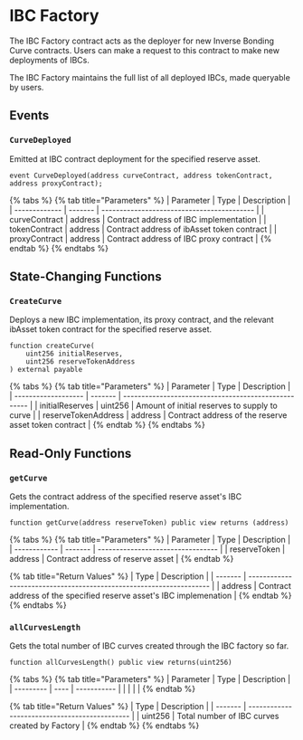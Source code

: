# IBC Factory

The IBC Factory contract acts as the deployer for new Inverse Bonding Curve contracts. Users can make a request to this contract to make new deployments of IBCs.&#x20;

The IBC Factory maintains the full list of all deployed IBCs, made queryable by users.&#x20;



## Events

### `CurveDeployed`

Emitted at IBC contract deployment for the specified reserve asset.&#x20;

```solidity
event CurveDeployed(address curveContract, address tokenContract, address proxyContract);
```

{% tabs %}
{% tab title="Parameters" %}
| Parameter     | Type    | Description                                |
| ------------- | ------- | ------------------------------------------ |
| curveContract | address | Contract address of IBC implementation     |
| tokenContract | address | Contract address of ibAsset token contract |
| proxyContract | address | Contract address of IBC proxy contract     |
{% endtab %}
{% endtabs %}



## State-Changing Functions

### `CreateCurve`

Deploys a new IBC implementation, its proxy contract, and the relevant ibAsset token contract for the specified reserve asset.&#x20;

```solidity
function createCurve(
    uint256 initialReserves, 
    uint256 reserveTokenAddress
) external payable
```

{% tabs %}
{% tab title="Parameters" %}
| Parameter           | Type    | Description                                          |
| ------------------- | ------- | ---------------------------------------------------- |
| initialReserves     | uint256 | Amount of initial reserves to supply to curve        |
| reserveTokenAddress | address | Contract address of the reserve asset token contract |
{% endtab %}
{% endtabs %}



## Read-Only Functions

### `getCurve`

Gets the contract address of the specified reserve asset's IBC implementation.&#x20;

```solidity
function getCurve(address reserveToken) public view returns (address)
```

{% tabs %}
{% tab title="Parameters" %}
| Parameter    | Type    | Description                       |
| ------------ | ------- | --------------------------------- |
| reserveToken | address | Contract address of reserve asset |
{% endtab %}

{% tab title="Return Values" %}
| Type    | Description                                                         |
| ------- | ------------------------------------------------------------------- |
| address | Contract address of the specified reserve asset's IBC implemenation |
{% endtab %}
{% endtabs %}



### `allCurvesLength`

Gets the total number of IBC curves created through the IBC factory so far.&#x20;

```solidity
function allCurvesLength() public view returns(uint256)
```

{% tabs %}
{% tab title="Parameters" %}
| Parameter | Type | Description |
| --------- | ---- | ----------- |
|           |      |             |
{% endtab %}

{% tab title="Return Values" %}
| Type    | Description                                   |
| ------- | --------------------------------------------- |
| uint256 | Total number of IBC curves created by Factory |
{% endtab %}
{% endtabs %}
